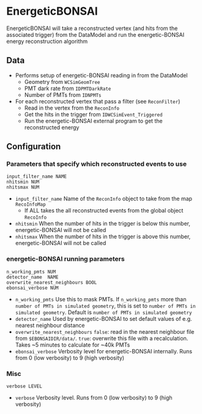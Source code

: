 # EnergeticBONSAI

EnergeticBONSAI will take a reconstructed vertex (and hits from the associated trigger) from the DataModel and run the energetic-BONSAI energy reconstruction algorithm

## Data

* Performs setup of energetic-BONSAI reading in from the DataModel
  * Geometry from `WCSimGeomTree`
  * PMT dark rate from `IDPMTDarkRate`
  * Number of PMTs from `IDNPMTs`
* For each reconstructed vertex that pass a filter (see `ReconFilter`)
  * Read in the vertex from the `ReconInfo`
  * Get the hits in the trigger from `IDWCSimEvent_Triggered`
  * Run the energetic-BONSAI external program to get the reconstructed energy


## Configuration

### Parameters that specify which reconstructed events to use
```
input_filter_name NAME
nhitsmin NUM
nhitsmax NUM
```

* `input_filter_name` Name of the `ReconInfo` object to take from the map `RecoInfoMap`
  * If ALL takes the all reconstructed events from the global object `RecoInfo`
* `nhitsmin` When the number of hits in the trigger is below this number, energetic-BONSAI will not be called
* `nhitsmax` When the number of hits in the trigger is above this number, energetic-BONSAI will not be called

### energetic-BONSAI running parameters
```
n_working_pmts NUM
detector_name  NAME
overwrite_nearest_neighbours BOOL
ebonsai_verbose NUM
```
* `n_working_pmts` Use this to mask PMTs. If `n_working_pmts` more than `number of PMTs in simulated geometry`, this is set to `number of PMTs in simulated geometry`. Default is `number of PMTs in simulated geometry`
* `detector_name` Used by energetic-BONSAI to set default values of e.g. nearest neighbour distance
* `overwrite_nearest_neighbours` `false`: read in the nearest neighbour file from `$EBONSAIDIR/data/`. `true`: overwrite this file with a recalculation. Takes ~5 minutes to calculate for ~40k PMTs
* `ebonsai_verbose` Verbosity level for energetic-BONSAI internally. Runs from 0 (low verbosity) to 9 (high verbosity)

### Misc
```
verbose LEVEL
```
* `verbose` Verbosity level. Runs from 0 (low verbosity) to 9 (high verbosity)

